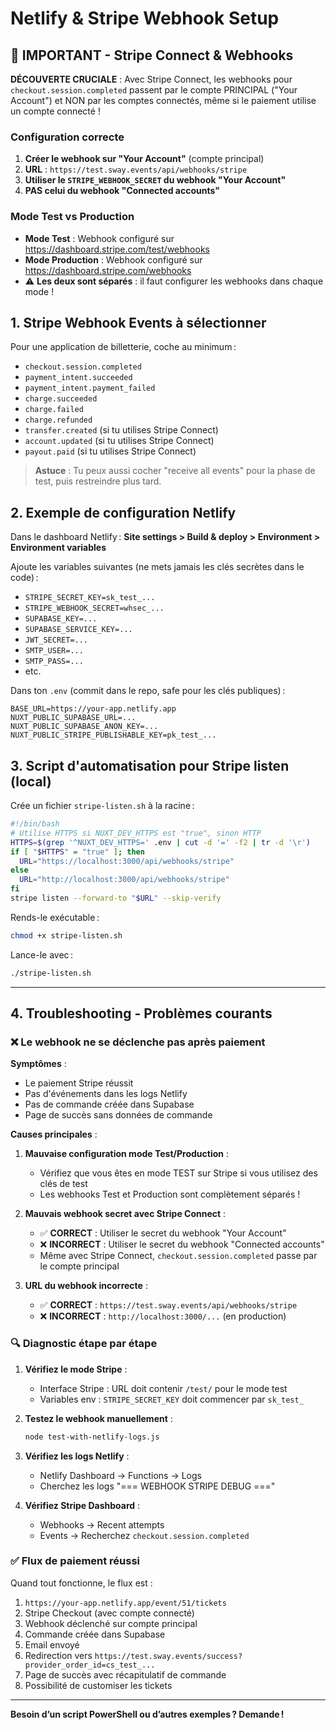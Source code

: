 # Netlify & Stripe Webhook Setup

## 🚨 IMPORTANT - Stripe Connect & Webhooks

**DÉCOUVERTE CRUCIALE** : Avec Stripe Connect, les webhooks pour `checkout.session.completed` passent par le compte PRINCIPAL ("Your Account") et NON par les comptes connectés, même si le paiement utilise un compte connecté !

### Configuration correcte

1. **Créer le webhook sur "Your Account"** (compte principal)
2. **URL** : `https://test.sway.events/api/webhooks/stripe`
3. **Utiliser le `STRIPE_WEBHOOK_SECRET` du webhook "Your Account"**
4. **PAS celui du webhook "Connected accounts"**

### Mode Test vs Production

- **Mode Test** : Webhook configuré sur <https://dashboard.stripe.com/test/webhooks>
- **Mode Production** : Webhook configuré sur <https://dashboard.stripe.com/webhooks>
- ⚠️ **Les deux sont séparés** : il faut configurer les webhooks dans chaque mode !

## 1. Stripe Webhook Events à sélectionner

Pour une application de billetterie, coche au minimum :

- `checkout.session.completed`
- `payment_intent.succeeded`
- `payment_intent.payment_failed`
- `charge.succeeded`
- `charge.failed`
- `charge.refunded`
- `transfer.created` (si tu utilises Stripe Connect)
- `account.updated` (si tu utilises Stripe Connect)
- `payout.paid` (si tu utilises Stripe Connect)

> **Astuce** : Tu peux aussi cocher "receive all events" pour la phase de test, puis restreindre plus tard.

## 2. Exemple de configuration Netlify

Dans le dashboard Netlify : **Site settings > Build & deploy > Environment > Environment variables**

Ajoute les variables suivantes (ne mets jamais les clés secrètes dans le code) :

- `STRIPE_SECRET_KEY=sk_test_...`
- `STRIPE_WEBHOOK_SECRET=whsec_...`
- `SUPABASE_KEY=...`
- `SUPABASE_SERVICE_KEY=...`
- `JWT_SECRET=...`
- `SMTP_USER=...`
- `SMTP_PASS=...`
- etc.

Dans ton `.env` (commit dans le repo, safe pour les clés publiques) :

```env
BASE_URL=https://your-app.netlify.app
NUXT_PUBLIC_SUPABASE_URL=...
NUXT_PUBLIC_SUPABASE_ANON_KEY=...
NUXT_PUBLIC_STRIPE_PUBLISHABLE_KEY=pk_test_...
```

## 3. Script d'automatisation pour Stripe listen (local)

Crée un fichier `stripe-listen.sh` à la racine :

```bash
#!/bin/bash
# Utilise HTTPS si NUXT_DEV_HTTPS est "true", sinon HTTP
HTTPS=$(grep '^NUXT_DEV_HTTPS=' .env | cut -d '=' -f2 | tr -d '\r')
if [ "$HTTPS" = "true" ]; then
  URL="https://localhost:3000/api/webhooks/stripe"
else
  URL="http://localhost:3000/api/webhooks/stripe"
fi
stripe listen --forward-to "$URL" --skip-verify
```

Rends-le exécutable :

```bash
chmod +x stripe-listen.sh
```

Lance-le avec :

```bash
./stripe-listen.sh
```

---

## 4. Troubleshooting - Problèmes courants

### ❌ Le webhook ne se déclenche pas après paiement

**Symptômes** :
- Le paiement Stripe réussit
- Pas d'événements dans les logs Netlify
- Pas de commande créée dans Supabase
- Page de succès sans données de commande

**Causes principales** :

1. **Mauvaise configuration mode Test/Production** :
   - Vérifiez que vous êtes en mode TEST sur Stripe si vous utilisez des clés de test
   - Les webhooks Test et Production sont complètement séparés !

2. **Mauvais webhook secret avec Stripe Connect** :
   - ✅ **CORRECT** : Utiliser le secret du webhook "Your Account"
   - ❌ **INCORRECT** : Utiliser le secret du webhook "Connected accounts"
   - Même avec Stripe Connect, `checkout.session.completed` passe par le compte principal

3. **URL du webhook incorrecte** :
   - ✅ **CORRECT** : `https://test.sway.events/api/webhooks/stripe`
   - ❌ **INCORRECT** : `http://localhost:3000/...` (en production)

### 🔍 Diagnostic étape par étape

1. **Vérifiez le mode Stripe** :
   - Interface Stripe : URL doit contenir `/test/` pour le mode test
   - Variables env : `STRIPE_SECRET_KEY` doit commencer par `sk_test_`

2. **Testez le webhook manuellement** :
   ```bash
   node test-with-netlify-logs.js
   ```

3. **Vérifiez les logs Netlify** :
   - Netlify Dashboard → Functions → Logs
   - Cherchez les logs "=== WEBHOOK STRIPE DEBUG ==="

4. **Vérifiez Stripe Dashboard** :
   - Webhooks → Recent attempts
   - Events → Recherchez `checkout.session.completed`

### ✅ Flux de paiement réussi

Quand tout fonctionne, le flux est :
1. `https://your-app.netlify.app/event/51/tickets`
2. Stripe Checkout (avec compte connecté)
3. Webhook déclenché sur compte principal
4. Commande créée dans Supabase
5. Email envoyé
6. Redirection vers `https://test.sway.events/success?provider_order_id=cs_test_...`
7. Page de succès avec récapitulatif de commande
8. Possibilité de customiser les tickets

---

**Besoin d’un script PowerShell ou d’autres exemples ? Demande !**
